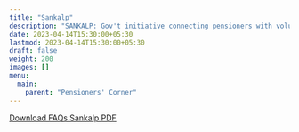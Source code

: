 ```yaml
---
title: "Sankalp"
description: "SANKALP: Gov't initiative connecting pensioners with volunteer opportunities. FAQ on eligibility, registration, and DOPPW's role as facilitator."
date: 2023-04-14T15:30:00+05:30
lastmod: 2023-04-14T15:30:00+05:30
draft: false
weight: 200
images: []
menu:
  main:
    parent: "Pensioners' Corner"
---
```


[Download FAQs Sankalp PDF](/files/pension/sankalp-faqs.pdf)
